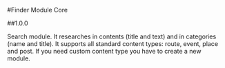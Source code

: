 #Finder Module Core

##1.0.0

Search module.
It researches in contents (title and text) and in categories (name and title). 
It supports all standard content types: route, event, place and post.
If you need custom content type you have to create a new module.